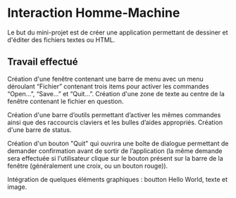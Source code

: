 # Interaction Homme-Machine
Le but du mini-projet est de créer une application permettant de dessiner et d'éditer des fichiers textes ou HTML.

## Travail effectué
Création d'une fenêtre contenant une barre de menu avec un menu déroulant “Fichier” contenant trois items pour activer les commandes “Open…”, “Save…” et “Quit…”. Création d'une zone de texte au centre de la fenêtre contenant le fichier en question.

Création d'une barre d’outils permettant d’activer les mêmes commandes ainsi que des raccourcis claviers et les bulles d’aides appropriés.
Création d'une barre de status.

Création d'un bouton "Quit" qui ouvrira une boîte de dialogue permettant de demander confirmation avant de sortir de l’application (la même demande sera effectuée si l'utilisateur clique sur le bouton présent sur la barre de la fenêtre (généralement une croix, ou un bouton rouge)).

Intégration de quelques éléments graphiques : boutton Hello World, texte et image.
